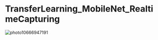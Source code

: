 # TransferLearning_MobileNet_RealtimeCapturing


![photo10666947191](https://github.com/faeghe-kashani/TransferLearning_MobileNet_RealtimeCapturing/assets/52905775/eb943e7c-ab9f-4f87-a21d-930bb8661cd7)

